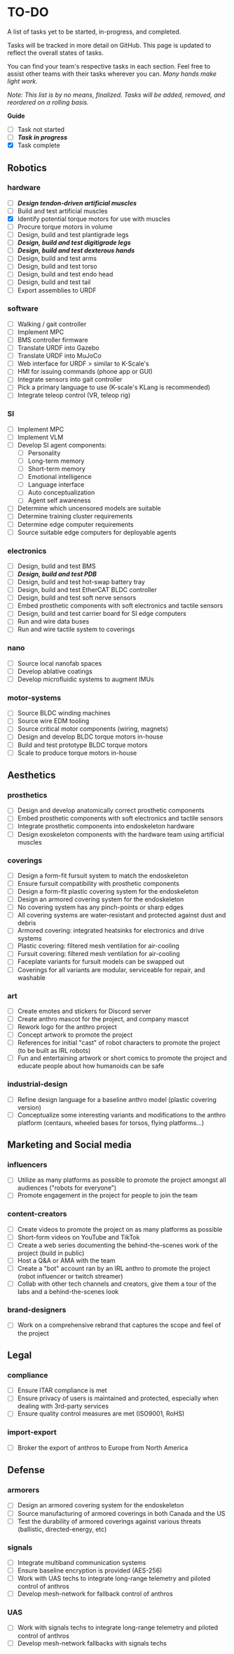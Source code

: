 # TO-DO

A list of tasks yet to be started, in-progress, and completed.

Tasks will be tracked in more detail on GitHub. This page is updated to reflect the overall states of tasks.

You can find your team's respective tasks in each section. Feel free to assist other teams with their tasks wherever you can. *Many hands make light work*.

*Note: This list is by no means, finalized. Tasks will be added, removed, and reordered on a rolling basis.*

**Guide** 

- [ ] Task not started
- [ ] ***Task in progress***
- [X] Task complete

## Robotics

### hardware

- [ ] ***Design tendon-driven artificial muscles***
- [ ] Build and test artificial muscles
- [X] Identify potential torque motors for use with muscles
- [ ] Procure torque motors in volume
- [ ] Design, build and test plantigrade legs
- [ ] ***Design, build and test digitigrade legs***
- [ ] ***Design, build and test dexterous hands***
- [ ] Design, build and test arms
- [ ] Design, build and test torso
- [ ] Design, build and test endo head
- [ ] Design, build and test tail
- [ ] Export assemblies to URDF

### software

- [ ] Walking / gait controller
- [ ] Implement MPC
- [ ] BMS controller firmware
- [ ] Translate URDF into Gazebo
- [ ] Translate URDF into MuJoCo
- [ ] Web interface for URDF > similar to K-Scale's 
- [ ] HMI for issuing commands (phone app or GUI)
- [ ] Integrate sensors into gait controller
- [ ] Pick a primary language to use (K-scale's KLang is recommended)
- [ ] Integrate teleop control (VR, teleop rig)

### SI

- [ ] Implement MPC
- [ ] Implement VLM
- [ ] Develop SI agent components: 
    * [ ] Personality
    * [ ] Long-term memory
    * [ ] Short-term memory
    * [ ] Emotional intelligence
    * [ ] Language interface
    * [ ] Auto conceptualization
    * [ ] Agent self awareness
- [ ] Determine which uncensored models are suitable
- [ ] Determine training cluster requirements
- [ ] Determine edge computer requirements
- [ ] Source suitable edge computers for deployable agents

### electronics

- [ ] Design, build and test BMS
- [ ] ***Design, build and test PDB***
- [ ] Design, build and test hot-swap battery tray
- [ ] Design, build and test EtherCAT BLDC controller
- [ ] Design, build and test soft nerve sensors
- [ ] Embed prosthetic components with soft electronics and tactile sensors
- [ ] Design, build and test carrier board for SI edge computers
- [ ] Run and wire data buses 
- [ ] Run and wire tactile system to coverings

### nano

- [ ] Source local nanofab spaces
- [ ] Develop ablative coatings
- [ ] Develop microfluidic systems to augment IMUs

### motor-systems

- [ ] Source BLDC winding machines
- [ ] Source wire EDM tooling
- [ ] Source critical motor components (wiring, magnets)
- [ ] Design and develop BLDC torque motors in-house
- [ ] Build and test prototype BLDC torque motors
- [ ] Scale to produce torque motors in-house

## Aesthetics

### prosthetics 

- [ ] Design and develop anatomically correct prosthetic components 
- [ ] Embed prosthetic components with soft electronics and tactile sensors
- [ ] Integrate prosthetic components into endoskeleton hardware
- [ ] Design exoskeleton components with the hardware team using artificial muscles 

### coverings

- [ ] Design a form-fit fursuit system to match the endoskeleton
- [ ] Ensure fursuit compatibility with prosthetic components 
- [ ] Design a form-fit plastic covering system for the endoskeleton
- [ ] Design an armored covering system for the endoskeleton
- [ ] No covering system has any pinch-points or sharp edges
- [ ] All covering systems are water-resistant and protected against dust and debris
- [ ] Armored covering: integrated heatsinks for electronics and drive systems
- [ ] Plastic covering: filtered mesh ventilation for air-cooling
- [ ] Fursuit covering: filtered mesh ventilation for air-cooling
- [ ] Faceplate variants for fursuit models can be swapped out
- [ ] Coverings for all variants are modular, serviceable for repair, and washable

### art 

- [ ] Create emotes and stickers for Discord server
- [ ] Create anthro mascot for the project, and company mascot
- [ ] Rework logo for the anthro project 
- [ ] Concept artwork to promote the project
- [ ] References for initial "cast" of robot characters to promote the project (to be built as IRL robots)
- [ ] Fun and entertaining artwork or short comics to promote the project and educate people about how humanoids can be safe

### industrial-design

- [ ] Refine design language for a baseline anthro model (plastic covering version)
- [ ] Conceptualize some interesting variants and modifications to the anthro platform (centaurs, wheeled bases for torsos, flying platforms...)

## Marketing and Social media

### influencers

- [ ] Utilize as many platforms as possible to promote the project amongst all audiences ("robots for everyone")
- [ ] Promote engagement in the project for people to join the team

### content-creators

- [ ] Create videos to promote the project on as many platforms as possible
- [ ] Short-form videos on YouTube and TikTok 
- [ ] Create a web series documenting the behind-the-scenes work of the project (build in public)
- [ ] Host a Q&A or AMA with the team
- [ ] Create a "bot" account ran by an IRL anthro to promote the project (robot influencer or twitch streamer)
- [ ] Collab with other tech channels and creators, give them a tour of the labs and a behind-the-scenes look

### brand-designers

- [ ] Work on a comprehensive rebrand that captures the scope and feel of the project

## Legal

### compliance

- [ ] Ensure ITAR compliance is met
- [ ] Ensure privacy of users is maintained and protected, especially when dealing with 3rd-party services
- [ ] Ensure quality control measures are met (ISO9001, RoHS)

### import-export

- [ ] Broker the export of anthros to Europe from North America 

## Defense

### armorers
- [ ] Design an armored covering system for the endoskeleton
- [ ] Source manufacturing of armored coverings in both Canada and the US
- [ ] Test the durability of armored coverings against various threats (ballistic, directed-energy, etc)

### signals
- [ ] Integrate multiband communication systems 
- [ ] Ensure baseline encryption is provided (AES-256)
- [ ] Work with UAS techs to integrate long-range telemetry and piloted control of anthros
- [ ] Develop mesh-network for fallback control of anthros

### UAS
- [ ] Work with signals techs to integrate long-range telemetry and piloted control of anthros
- [ ] Develop mesh-network fallbacks with signals techs
